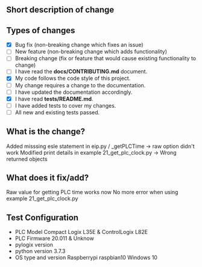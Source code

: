 ## Short description of change

## Types of changes

<!--- What types of changes does your code introduce? Put an `x` in all the boxes that apply: -->

- [X] Bug fix (non-breaking change which fixes an issue)
- [ ] New feature (non-breaking change which adds functionality)
- [ ] Breaking change (fix or feature that would cause existing functionality to change)
- [ ] I have read the **docs/CONTRIBUTING.md** document.
- [X] My code follows the code style of this project.
- [ ] My change requires a change to the documentation.
- [ ] I have updated the documentation accordingly.
- [X] I have read **tests/README.md**.
- [ ] I have added tests to cover my changes.
- [ ] All new and existing tests passed.

## What is the change?
Added misssing esle statement in eip.py / _getPLCTime
-> raw option didn't work
Modified print details in example 21_get_plc_clock.py
-> Wrong returned objects

## What does it fix/add?
Raw value for getting PLC time works now
No more error when using example 21_get_plc_clock.py

## Test Configuration
- PLC Model
Compact Logix L35E & ControlLogix L82E
- PLC Firmware
20.011 & Unknow
- pylogix version
- python version
3.7.3
- OS type and version
Raspberrypi raspbian10
Windows 10
